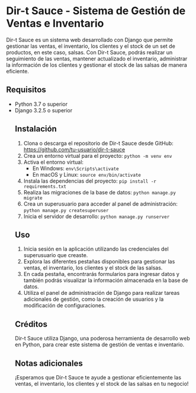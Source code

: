 
  <h1>Dir-t Sauce - Sistema de Gestión de Ventas e Inventario</h1>

  <p>Dir-t Sauce es un sistema web desarrollado con Django que permite gestionar las ventas, el inventario, los clientes y el stock de un set de productos, en este caso, salsas. Con Dir-t Sauce, podrás realizar un seguimiento de las ventas, mantener actualizado el inventario, administrar la información de los clientes y gestionar el stock de las salsas de manera eficiente.</p>

  <h2>Requisitos</h2>

  <ul>
    <li>Python 3.7 o superior</li>
    <li>Django 3.2.5 o superior</li>

  <h2>Instalación</h2>

  <ol>
    <li>Clona o descarga el repositorio de Dir-t Sauce desde GitHub: <a href="https://github.com/tu-usuario/dir-t-sauce">https://github.com/tu-usuario/dir-t-sauce</a></li>
    <li>Crea un entorno virtual para el proyecto: <code>python -m venv env</code></li>
    <li>Activa el entorno virtual:
      <ul>
        <li>En Windows: <code>env\Scripts\activate</code></li>
        <li>En macOS y Linux: <code>source env/bin/activate</code></li>
      </ul>
    </li>
    <li>Instala las dependencias del proyecto: <code>pip install -r requirements.txt</code></li>
    <li>Realiza las migraciones de la base de datos: <code>python manage.py migrate</code></li>
    <li>Crea un superusuario para acceder al panel de administración: <code>python manage.py createsuperuser</code></li>
    <li>Inicia el servidor de desarrollo: <code>python manage.py runserver</code></li>
  </ol>

  <h2>Uso</h2>

  <ol>
    <li>Inicia sesión en la aplicación utilizando las credenciales del superusuario que creaste.</li>
    <li>Explora las diferentes pestañas disponibles para gestionar las ventas, el inventario, los clientes y el stock de las salsas.</li>
    <li>En cada pestaña, encontrarás formularios para ingresar datos y también podrás visualizar la información almacenada en la base de datos.</li>
    <li>Utiliza el panel de administración de Django para realizar tareas adicionales de gestión, como la creación de usuarios y la modificación de configuraciones.</li>
  </ol>

  <h2>Créditos</h2>

  <p>Dir-t Sauce utiliza Django, una poderosa herramienta de desarrollo web en Python, para crear este sistema de gestión de ventas e inventario.</p>

  <h2>Notas adicionales</h2>

  <p>¡Esperamos que Dir-t Sauce te ayude a gestionar eficientemente las ventas, el inventario, los clientes y el stock de las salsas en tu negocio!</p>
